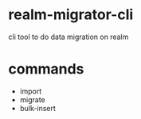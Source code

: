 # realm-migrator-cli
cli tool to do data migration on realm


# commands
- import
- migrate
- bulk-insert
